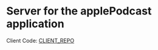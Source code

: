 # Server for the applePodcast application

Client Code: [CLIENT_REPO](https://github.com/Odilonr/applePodcast)

